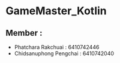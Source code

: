 ﻿# GameMaster_Kotlin
## Member : ##
* Phatchara Rakchuai : 6410742446
* Chidsanuphong Pengchai : 6410742040



